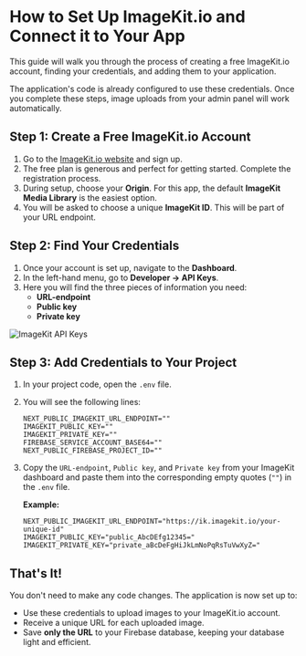 # How to Set Up ImageKit.io and Connect it to Your App

This guide will walk you through the process of creating a free ImageKit.io account, finding your credentials, and adding them to your application.

The application's code is already configured to use these credentials. Once you complete these steps, image uploads from your admin panel will work automatically.

## Step 1: Create a Free ImageKit.io Account

1.  Go to the [ImageKit.io website](https://imagekit.io/registration) and sign up.
2.  The free plan is generous and perfect for getting started. Complete the registration process.
3.  During setup, choose your **Origin**. For this app, the default **ImageKit Media Library** is the easiest option.
4.  You will be asked to choose a unique **ImageKit ID**. This will be part of your URL endpoint.

## Step 2: Find Your Credentials

1.  Once your account is set up, navigate to the **Dashboard**.
2.  In the left-hand menu, go to **Developer -> API Keys**.
3.  Here you will find the three pieces of information you need:
    *   **URL-endpoint**
    *   **Public key**
    *   **Private key**

![ImageKit API Keys](https://ik.imagekit.io/ikmedia/docs/assets/img/api-keys.png)

## Step 3: Add Credentials to Your Project

1.  In your project code, open the `.env` file.
2.  You will see the following lines:

    ```
    NEXT_PUBLIC_IMAGEKIT_URL_ENDPOINT=""
    IMAGEKIT_PUBLIC_KEY=""
    IMAGEKIT_PRIVATE_KEY=""
    FIREBASE_SERVICE_ACCOUNT_BASE64=""
    NEXT_PUBLIC_FIREBASE_PROJECT_ID=""
    ```

3.  Copy the `URL-endpoint`, `Public key`, and `Private key` from your ImageKit dashboard and paste them into the corresponding empty quotes (`""`) in the `.env` file.

    **Example:**
    ```
    NEXT_PUBLIC_IMAGEKIT_URL_ENDPOINT="https://ik.imagekit.io/your-unique-id"
    IMAGEKIT_PUBLIC_KEY="public_AbcDEfg12345="
    IMAGEKIT_PRIVATE_KEY="private_aBcDeFgHiJkLmNoPqRsTuVwXyZ="
    ```

## That's It!

You don't need to make any code changes. The application is now set up to:
- Use these credentials to upload images to your ImageKit.io account.
- Receive a unique URL for each uploaded image.
- Save **only the URL** to your Firebase database, keeping your database light and efficient.
